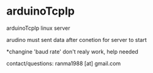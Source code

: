 arduinoTcpIp
============

arduinoTcpIp linux server

arudino must sent data after conetion for server to start

*changine 'baud rate' don't realy work, help needed


contact/questions:
 ranma1988 [at] gmail.com
